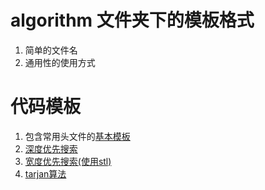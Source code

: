 # algorithm 文件夹下的模板格式
1. 简单的文件名
2. 通用性的使用方式
# 代码模板
1. 包含常用头文件的[基本模板](main.cpp)
2. [深度优先搜索](dfs.cpp)
3. [宽度优先搜索(使用stl)](bfs-stl.cpp)
4. [tarjan算法](tarjan.cpp)